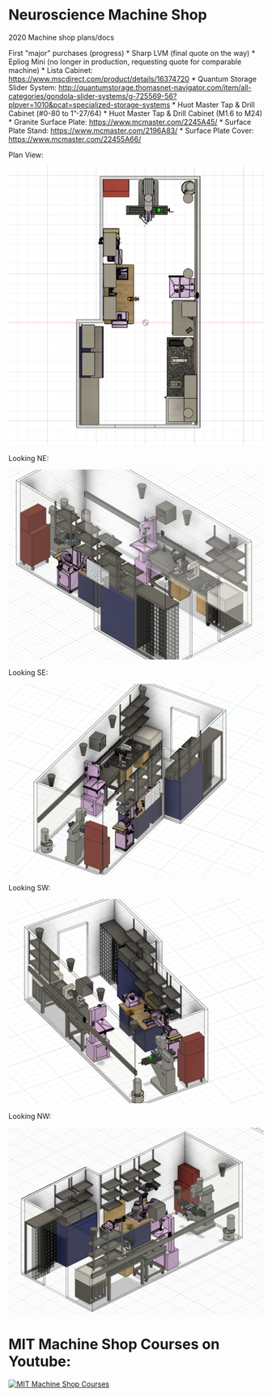 # Neuroscience Machine Shop
2020 Machine shop plans/docs


First "major" purchases (progress)
    * Sharp LVM (final quote on the way)
    * Epliog Mini (no longer in production, requesting quote for comparable machine)
    * Lista Cabinet: https://www.mscdirect.com/product/details/16374720
    * Quantum Storage Slider System: http://quantumstorage.thomasnet-navigator.com/item/all-categories/gondola-slider-systems/g-725569-56?plpver=1010&pcat=specialized-storage-systems
    * Huot Master Tap & Drill Cabinet (#0-80 to 1”-27/64)
    * Huot Master Tap & Drill Cabinet (M1.6 to M24)
    * Granite Surface Plate: https://www.mcmaster.com/2245A45/
    * Surface Plate Stand: https://www.mcmaster.com/2196A83/
    * Surface Plate Cover: https://www.mcmaster.com/22455A66/

Plan View:
<p align="center">
  <img src="https://github.com/drewhamiltonasdf/machine-shop-2020/blob/main/images/Machine Shop Top View.PNG">
</p>

Looking NE:
<p align="center">
  <img src="https://github.com/drewhamiltonasdf/machine-shop-2020/blob/main/images/Machine shop Ortho (Looking NE).PNG">
</p>

Looking SE:
<p align="center">
  <img src="https://github.com/drewhamiltonasdf/machine-shop-2020/blob/main/images/Machine shop Ortho (Looking SE).PNG">
</p>

Looking SW:
<p align="center">
  <img src="https://github.com/drewhamiltonasdf/machine-shop-2020/blob/main/images/Machine shop Ortho (Looking SW).PNG">
</p>

Looking NW:
<p align="center">
  <img src="https://github.com/drewhamiltonasdf/machine-shop-2020/blob/main/images/Machine shop Ortho (Looking NW).PNG">
</p>


# MIT Machine Shop Courses on Youtube:
[![MIT Machine Shop Courses](https://img.youtube.com/vi/4McYKCd2Hg&list=PLG8tVvd9GeWkFVcim_m5NUGLcwQ_BaXMZ/0.jpg)](https://www.youtube.com/watch?v=-4McYKCd2Hg&list=PLG8tVvd9GeWkFVcim_m5NUGLcwQ_BaXMZ "Everything Is AWESOME")
